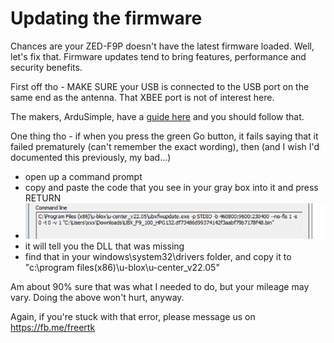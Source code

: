 # Updating the firmware

Chances are your ZED-F9P doesn't have the latest firmware loaded. Well, let's fix that. Firmware updates tend to bring features, performance and security benefits.

First off tho - MAKE SURE your USB is connected to the USB port on the same end as the antenna. That XBEE port is not of interest here.

The makers, ArduSimple, have a [guide here](https://www.ardusimple.com/zed-f9p-firmware-update-with-simplertk2b/) and you should follow that.

One thing tho - if when you press the green Go button, it fails saying that it failed prematurely (can't remember the exact wording), then (and I wish I'd documented this previously, my bad...)

- open up a command prompt
- copy and paste the code that you see in your gray box into it and press RETURN
- ![Code](ubxfirmware.png)
- it will tell you the DLL that was missing
- find that in your windows\system32\drivers folder, and copy it to "c:\program files(x86)\u-blox\u-center_v22.05"


Am about 90% sure that was what I needed to do, but your mileage may vary. Doing the above won't hurt, anyway.

Again, if you're stuck with that error, please message us on https://fb.me/freertk